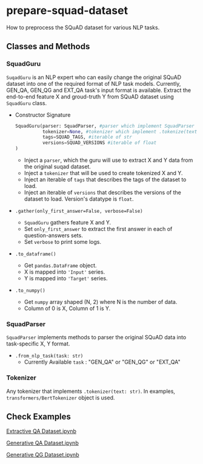 # prepare-squad-dataset
How to preprocess the SQuAD dataset for various NLP tasks.

## Classes and Methods
### SquadGuru

`SuqadGuru` is an NLP expert who can easily change the original SQuAD dataset into one of the required format of NLP task models. Currently, GEN_QA, GEN_QG and EXT_QA task's input format is available. Extract the end-to-end feature X and groud-truth Y from SQuAD dataset using `SquadGuru` class.

- Constructor Signature

  ```python
  SquadGuru(parser: SquadParser, #parser which implement SquadParser
            tokenizer=None, #tokenizer which implement .tokenize(text: str)
            tags=SQUAD_TAGS, #iterable of str
            versions=SQUAD_VERSIONS #iterable of float
  )
  ```

  - Inject a `parser`, which the guru will use to extract X and Y data from the original suqad dataset.
  - Inject a `tokenizer` that will be used to create tokenized X and Y.
  - Inject an iterable of `tags` that describes the tags of the dataset to load.
  - Inject an iterable of `versions` that describes the versions of the dataset to load. Version's datatype is `float`.

- `.gather(only_first_answer=False, verbose=False)`
  - `SquadGuru` gathers feature X and Y.
  - Set `only_first_answer` to extract the first answer in each of question-answers sets.
  - Set `verbose` to print some logs.
- `.to_dataframe()`
  - Get `pandas.DataFrame` object.
  - X is mapped into `'Input'` series.
  - Y is mapped into `'Target'` series.
- `.to_numpy()`
  - Get `numpy` array shaped (N, 2) where N is the number of data.
  - Column of 0 is X, Column of 1 is Y.

### SquadParser

`SquadParser` implements methods to parser the original SQuAD data into task-specific X, Y format.

- `.from_nlp_task(task: str)`
  - Currently Available `task` : "GEN_QA" or "GEN_QG" or "EXT_QA"

### Tokenizer

Any tokenizer that implements `.tokenizer(text: str)`. In examples, `transformers/BertTokenizer` object is used.


## Check Examples

[Extractive QA Dataset.ipynb](https://github.com/binchoo/prepare-squad-dataset/blob/master/Example\)Extractive%20QA%20Dataset.ipynb)

[Generative QA Dataset.ipynb](https://github.com/binchoo/prepare-squad-dataset/blob/master/Example\)Generative%20QA%20Dataset.ipynb)

[Generative QG Dataset.ipynb](https://github.com/binchoo/prepare-squad-dataset/blob/master/Example\)Generative%20QG%20Dataset.ipynb)

